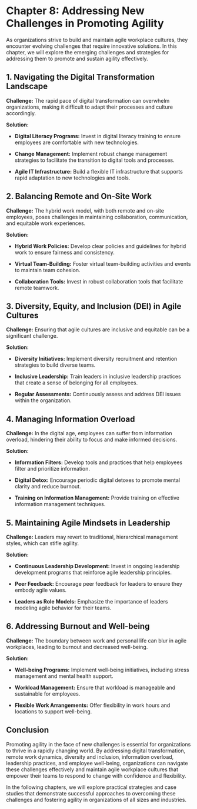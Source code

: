 Chapter 8: Addressing New Challenges in Promoting Agility
=========================================================

As organizations strive to build and maintain agile workplace cultures, they encounter evolving challenges that require innovative solutions. In this chapter, we will explore the emerging challenges and strategies for addressing them to promote and sustain agility effectively.

**1. Navigating the Digital Transformation Landscape**
------------------------------------------------------

**Challenge:** The rapid pace of digital transformation can overwhelm organizations, making it difficult to adapt their processes and culture accordingly.

**Solution:**

* **Digital Literacy Programs:** Invest in digital literacy training to ensure employees are comfortable with new technologies.

* **Change Management:** Implement robust change management strategies to facilitate the transition to digital tools and processes.

* **Agile IT Infrastructure:** Build a flexible IT infrastructure that supports rapid adaptation to new technologies and tools.

**2. Balancing Remote and On-Site Work**
----------------------------------------

**Challenge:** The hybrid work model, with both remote and on-site employees, poses challenges in maintaining collaboration, communication, and equitable work experiences.

**Solution:**

* **Hybrid Work Policies:** Develop clear policies and guidelines for hybrid work to ensure fairness and consistency.

* **Virtual Team-Building:** Foster virtual team-building activities and events to maintain team cohesion.

* **Collaboration Tools:** Invest in robust collaboration tools that facilitate remote teamwork.

**3. Diversity, Equity, and Inclusion (DEI) in Agile Cultures**
---------------------------------------------------------------

**Challenge:** Ensuring that agile cultures are inclusive and equitable can be a significant challenge.

**Solution:**

* **Diversity Initiatives:** Implement diversity recruitment and retention strategies to build diverse teams.

* **Inclusive Leadership:** Train leaders in inclusive leadership practices that create a sense of belonging for all employees.

* **Regular Assessments:** Continuously assess and address DEI issues within the organization.

**4. Managing Information Overload**
------------------------------------

**Challenge:** In the digital age, employees can suffer from information overload, hindering their ability to focus and make informed decisions.

**Solution:**

* **Information Filters:** Develop tools and practices that help employees filter and prioritize information.

* **Digital Detox:** Encourage periodic digital detoxes to promote mental clarity and reduce burnout.

* **Training on Information Management:** Provide training on effective information management techniques.

**5. Maintaining Agile Mindsets in Leadership**
-----------------------------------------------

**Challenge:** Leaders may revert to traditional, hierarchical management styles, which can stifle agility.

**Solution:**

* **Continuous Leadership Development:** Invest in ongoing leadership development programs that reinforce agile leadership principles.

* **Peer Feedback:** Encourage peer feedback for leaders to ensure they embody agile values.

* **Leaders as Role Models:** Emphasize the importance of leaders modeling agile behavior for their teams.

**6. Addressing Burnout and Well-being**
----------------------------------------

**Challenge:** The boundary between work and personal life can blur in agile workplaces, leading to burnout and decreased well-being.

**Solution:**

* **Well-being Programs:** Implement well-being initiatives, including stress management and mental health support.

* **Workload Management:** Ensure that workload is manageable and sustainable for employees.

* **Flexible Work Arrangements:** Offer flexibility in work hours and locations to support well-being.

**Conclusion**
--------------

Promoting agility in the face of new challenges is essential for organizations to thrive in a rapidly changing world. By addressing digital transformation, remote work dynamics, diversity and inclusion, information overload, leadership practices, and employee well-being, organizations can navigate these challenges effectively and maintain agile workplace cultures that empower their teams to respond to change with confidence and flexibility.

In the following chapters, we will explore practical strategies and case studies that demonstrate successful approaches to overcoming these challenges and fostering agility in organizations of all sizes and industries.
